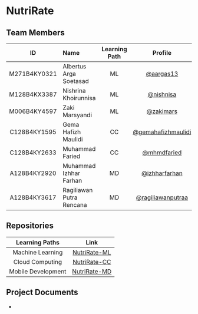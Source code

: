 # NutriRate
<div align="center">
    
</div>

## Team Members
| ID | Name | Learning Path | Profile |
| :---: | :--- | :---: | :---: |
| M271B4KY0321 | Albertus Arga Soetasad | ML | [@aargas13](https://github.com/aargas13) |       
| M128B4KX3387 | Nishrina Khoirunnisa | ML | [@nishnisa](https://github.com/nishnisa) |
| M006B4KY4597 | Zaki Marsyandi | ML | [@zakimars](https://github.com/zakimars) |
| C128B4KY1595 | Gema Hafizh Maulidi | CC | [@gemahafizhmaulidi](https://github.com/gemahafizhmaulidi) |
| C128B4KY2633 | Muhammad Faried | CC | [@mhmdfaried](https://github.com/mhmdfaried) |   
| A128B4KY2920 | Muhammad Izhhar Farhan | MD | [@izhharfarhan](https://github.com/izhharfarhan) |
| A128B4KY3617 | Ragiliawan Putra Rencana | MD | [@ragiliawanputraa](https://github.com/ragiliawanputraa) |

## Repositories
| Learning Paths | Link |
| :---: | :---: |
| Machine Learning | [NutriRate-ML](https://github.com/NutriRate-Bangkit/nutrirate-machine-learning) |
| Cloud Computing | [NutriRate-CC](https://github.com/NutriRate-Bangkit/nutrirate-cloud-computing) |
| Mobile Development | [NutriRate-MD](https://github.com/NutriRate-Bangkit/NutriRate-MobileDevelopment) |
## Project Documents
-
